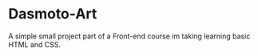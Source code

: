 # Dasmoto-Art

A simple small project part of a Front-end course im taking learning basic HTML and CSS.
